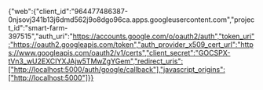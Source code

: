 {"web":{"client_id":"964477486387-0njsovj341b13j6dmd562j9o8dgo96ca.apps.googleusercontent.com","project_id":"smart-farm-397515","auth_uri":"https://accounts.google.com/o/oauth2/auth","token_uri":"https://oauth2.googleapis.com/token","auth_provider_x509_cert_url":"https://www.googleapis.com/oauth2/v1/certs","client_secret":"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","redirect_uris":["http://localhost:5000/auth/google/callback"],"javascript_origins":["http://localhost:5000"]}}